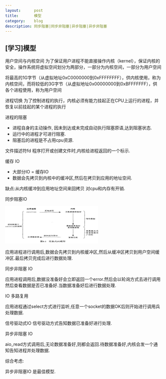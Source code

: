 ```yaml
---
layout:      post
title:       模型
category:    blog
description: 同步阻塞|同步非阻塞|异步阻塞|异步非阻塞
---
```


## [学习]模型

用户空间与内核空间
为了保证用户进程不能直接操作内核（kernel），保证内核的安全，操作系统将虚拟空间划分为两部分，一部分为内核空间，一部分为用户空间

将最高的1G字节（从虚拟地址0xC0000000到0xFFFFFFFF），供内核使用，称为内核空间，而将较低的3G字节（从虚拟地址0x00000000到0xBFFFFFFF），供各个进程使用，称为用户空间

进程切换
为了控制进程的执行，内核必须有能力挂起正在CPU上运行的进程，并恢复以前挂起的某个进程的执行

进程的阻塞
* 进程自身的主动操作, 因未到达或未完成自动执行阻塞原语,达到阻塞状态.
* 运行中的进程才可进行阻塞.
* 阻塞后的进程是不占用cpu资源.

文件描述符fd
程序打开或创建文件时,内核给进程返回的一个标示.

缓存 IO
* 大部分IO = 缓存IO
* 数据会先拷贝到内核中的缓冲区,然后在拷贝到应用的地址空间.

缺点:从内核缓冲到应用地址空间来回拷贝  对cpu和内存有开销.


同步阻塞IO

<img src="/images/20170612/Image1.png" width = "300" height = "120" />

应用进程进行调用后,数据会先拷贝到内核缓冲区,然后从缓冲区拷贝到用户空间缓冲区.最后拷贝完成后进行数据处理.


同步非阻塞 IO

应用进程调用后,数据没准备好会立即返回一个error.然后会以轮询方式去进行调用然后查看数据是否已准备好.当数据准备好后进行数据处理.


IO 多路复用

应用进程通过select方式进行监听,任意一个socket的数据OK后则开始进行调用兵处理数据.



信号驱动式IO
信号驱动方式告知数据已准备好进行处理.


异步非阻塞 IO


aio_read方式调用后,无论数据准备好,则都会返回.待数据准备好,内核会发一个通知告知进程并处理数据.



综合考虑:

异步非阻塞IO 是最佳模型.








